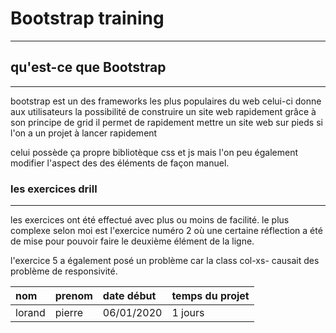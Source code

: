# Bootstrap training
---------------------

## qu'est-ce que Bootstrap
--------------------------
bootstrap est un des frameworks les plus populaires du web
celui-ci donne aux utilisateurs la possibilité de construire un site web rapidement grâce à son principe de grid
il permet de rapidement mettre un site web sur pieds si l'on a un projet à lancer rapidement

celui possède ça propre bibliotèque css et js mais l'on peu également modifier l'aspect des des éléments de façon manuel.

### les exercices drill
-----------------------
les exercices ont été effectué avec plus ou moins de facilité. 
le plus complexe selon moi est l'exercice numéro 2 où une certaine réflection a été de mise pour pouvoir faire le deuxième élément de la ligne.

l'exercice 5 a également posé un problème car la class col-xs- causait des problème de responsivité.

|nom|prenom|date début| temps du projet|
|:--|:-----|:---------|:---------------|
|lorand|pierre|06/01/2020|1 jours|
